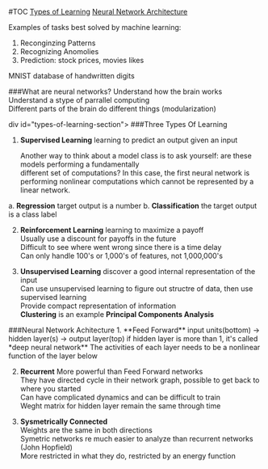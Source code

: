 #TOC
[Types of Learning](#types-of-learning-section)
[Neural Network Architecture](#nn-architecture-section)


Examples of tasks best solved by machine learning:  
1. Reconginzing Patterns  
2. Recognizing Anomolies  
3. Prediction: stock prices, movies likes

MNIST database of handwritten digits  

###What are neural networks?
Understand how the brain works  
Understand a stype of parrallel computing  
Different parts of the brain do different things (modularization)  

div id="types-of-learning-section">
###Three Types Of Learning
1. **Supervised Learning** learning to predict an output given an input  
   
   Another way to think about a model class is to ask yourself: are these models performing a fundamentally  
   different set of computations? In this case, the first neural network is performing nonlinear computations which    cannot be represented by a linear network.

  a. **Regression** target output is a number
  b. **Classification** the target output is a class label

2. **Reinforcement Learning** learning to maximize a payoff  
   Usually use a discount for payoffs in the future  
   Difficult to see where went wrong since there is a time delay  
   Can only handle 100's or 1,000's of features, not 1,000,000's

3. **Unsupervised Learning** discover a good internal representation of the input  
   Can use unsupervised learning to figure out structre of data, then use supervised learning  
   Provide compact representation of information  
   **Clustering** is an example
   **Principal Components Analysis**

<div id="nn-architecture-section">
###Neural Network Achitecture
1. **Feed Forward**  
   input units(bottom) -> hidden layer(s) -> output layer(top)
   if hidden layer is more than 1, it's called *deep neural network**  
   The activities of each layer needs to be a nonlinear function of the layer below  
   
2. **Recurrent**
   More powerful than Feed Forward networks  
   They have directed cycle in their network graph, possible to get back to where you started  
   Can have complicated dynamics and can be difficult to train  
   Weght matrix for hidden layer remain the same through time  

3. **Sysmetrically Connected**  
   Weights are the same in both directions  
   Symetric networks re much easier to analyze than recurrent networks (John Hopfield)  
   More restricted in what they do, restricted by an energy function  

